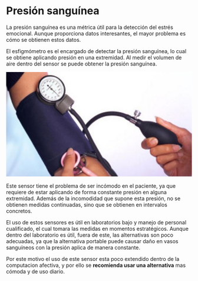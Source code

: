 # Presión sanguínea



La presión sanguínea es una métrica útil para la detección del estrés emocional. Aunque proporciona datos interesantes, el mayor problema es cómo se obtienen estos datos. 

El esfigmómetro es el encargado de detectar la presión sanguínea, lo cual se obtiene aplicando presión en una extremidad. Al medir el volumen de aire dentro del sensor se puede obtener la presión sanguínea.

 ![esfigmometro](assets\esfigmometro.jpg)

Este sensor tiene el problema de ser incómodo en el paciente, ya que requiere de estar aplicando de forma constante presión en alguna extremidad. Además de la incomodidad que supone esta presión, no se obtienen medidas continuadas, sino que se obtienen en intervalos concretos.

El uso de estos sensores es útil en laboratorios bajo y manejo de personal cualificado, el cual tomara las medidas en momentos estratégicos. Aunque dentro del laboratorio es útil, fuera de este, las alternativas son poco adecuadas, ya que la alternativa portable puede causar daño en vasos sanguíneos con la presión aplica de manera constante.

Por este motivo el uso de este sensor esta poco extendido dentro de la computacion afectiva, y por ello se **recomienda usar una alternativa** mas cómoda y de uso diario.

